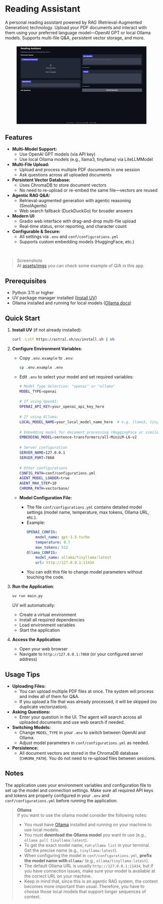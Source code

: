 # Reading Assistant

A personal reading assistant powered by RAG (Retrieval-Augmented Generation) technology. Upload your PDF documents and interact with them using your preferred language model—OpenAI GPT or local Ollama models. Supports multi-file Q&A, persistent vector storage, and more.

<div style="text-align: center; margin: 20px 0;">
  <img src="assets/imgs/First Page.png" alt="Reading Assistant Interface" style="max-width: 85%; height: auto;">
</div>

## Features

- **Multi-Model Support:**
  - Use OpenAI GPT models (via API key)
  - Use local Ollama models (e.g., llama3, tinyllama) via LiteLLMModel
- **Multi-File Upload:**
  - Upload and process multiple PDF documents in one session
  - Ask questions across all uploaded documents
- **Persistent Vector Database:**
  - Uses ChromaDB to store document vectors
  - No need to re-upload or re-embed the same file—vectors are reused
- **Agentic RAG Q&A:**
  - Retrieval-augmented generation with agentic reasoning (SmolAgents)
  - Web search fallback (DuckDuckGo) for broader answers
- **Modern UI:**
  - Gradio web interface with drag-and-drop multi-file upload
  - Real-time status, error reporting, and character count
- **Configurable & Secure:**
  - All settings via `.env` and `conf/configurations.yml`
  - Supports custom embedding models (HuggingFace, etc.)

<br>

> Screenshots <br>
> At [assets/imgs](https://github.com/alishhde/ReadingAssistant/tree/main/assets/imgs) you can check some example of Q/A in this app.



## Prerequisites

- Python 3.11 or higher
- UV package manager installed ([Install UV](https://github.com/astral-sh/uv))
- Ollama installed and running for local models ([Ollama docs](https://ollama.com/))

## Quick Start

1. **Install UV** (if not already installed):

   ```bash
   curl -LsSf https://astral.sh/uv/install.sh | sh
   ```

2. **Configure Environment Variables**:
   - Copy `.env.example` to `.env`:

     ```bash
     cp .env.example .env
     ```

   - Edit `.env` to select your model and set required variables:

       ```bash
       # Model Type Selection: "openai" or "ollama"
       MODEL_TYPE=openai

       # If using OpenAI:
       OPENAI_API_KEY=your_openai_api_key_here

       # If using Ollama:
       LOCAL_MODEL_NAME=your_local_model_name_here  # e.g. llama3, tinyllama

       # Embedding model for document processing (HuggingFace or similar)
       EMBEDDING_MODEL=sentence-transformers/all-MiniLM-L6-v2

       # Server configuration
       SERVER_NAME=127.0.0.1
       SERVER_PORT=7860

       # Other configurations
       CONFIG_PATH=conf/configurations.yml
       AGENT_MODEL_LOADER=true
       AGENT_MAX_STEP=10
       CHROMA_PATH=vectorbase/
       ```

   - **Model Configuration File:**
     - The file `conf/configurations.yml` contains detailed model settings (model name, temperature, max tokens, Ollama URL, etc.).
     - Example:
       ```yaml
       OPENAI_CONFIG:
           model_name: gpt-3.5-turbo
           temperature: 0.7
           max_tokens: 512
       Ollama_CONFIG:
           model_name: ollama/tinyllama:latest
           url: http://127.0.0.1:11434
       ```
     - You can edit this file to change model parameters without touching the code.

3. **Run the Application**:

   ```bash
   uv run main.py
   ```

   UV will automatically:
   - Create a virtual environment
   - Install all required dependencies
   - Load environment variables
   - Start the application

4. **Access the Application**:
   - Open your web browser
   - Navigate to `http://127.0.0.1:7860` (or your configured server address)

## Usage Tips

- **Uploading Files:**
  - You can upload multiple PDF files at once. The system will process and index all of them for Q&A.
  - If you upload a file that was already processed, it will be skipped (no duplicate vectorization).
- **Asking Questions:**
  - Enter your question in the UI. The agent will search across all uploaded documents and use web search if needed.
- **Switching Models:**
  - Change `MODEL_TYPE` in your `.env` to switch between OpenAI and Ollama.
  - Adjust model parameters in `conf/configurations.yml` as needed.
- **Persistence:**
  - All document vectors are stored in the ChromaDB database (`CHROMA_PATH`). You do not need to re-upload files between sessions.

## Notes
The application uses your environment variables and configuration file to set up the model and connection settings. Make sure all required API keys and tokens are properly configured in your `.env` and `conf/configurations.yml` before running the application.
>
> **Ollama**<br>
If you want to use the ollama model consider the following notes:
> - You must have [Ollama](https://ollama.com/) installed and running on your machine to use local models.
> - You must **download the Ollama model** you want to use (e.g., `ollama pull tinyllama:latest`).
> - To get the exact model name, run `ollama list` in your terminal. Get the precise name (e.g., `tinyllama:latest`).
> - When configuring the model in `conf/configurations.yml`, **prefix the model name with `ollama/`** (e.g., `ollama/tinyllama:latest`).
> - The default Ollama URL is usually `http://127.0.0.1:11434`, but if you have connection issues, make sure your model is available at the correct URL on your machine.
> - Keep in mind that, since this is an agentic RAG system, the context becomes more important than usual. Therefore, you have to choose those local models that support longer sequences of context.
